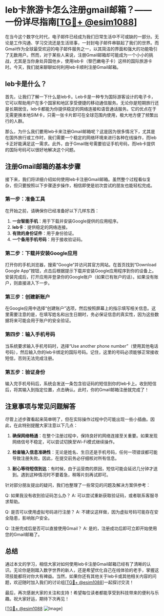 # leb卡旅游卡怎么注册gmail邮箱？——一份详尽指南[[TG💪+ @esim1088](https://t.me/s/esim1088)]

在当今这个数字化时代，电子邮件已经成为我们日常生活中不可或缺的一部分。无论是工作沟通、学习交流还是生活琐事，一封封电子邮件串联起了我们的世界。而Gmail作为全球最受欢迎的电子邮件服务之一，以其简洁的界面和强大的功能吸引了无数用户。然而，对于某些人来说，注册Gmail邮箱却可能成为一个小小的挑战，尤其是当你身处异国他乡，使用leb卡（黎巴嫩电子卡）这样的国际旅游卡时。今天，我们就来聊聊如何利用leb卡顺利注册Gmail邮箱。

## leb卡是什么？

首先，让我们了解一下什么是leb卡。Leb卡是一种专为国际游客设计的电子卡，它可以帮助用户在多个国家和地区享受便捷的移动通信服务。无论你是短期旅行还是长期居住，leb卡都能为你提供稳定的网络连接和语音通话服务。它的优点在于无需更换本地SIM卡，只需一张卡片即可在全球范围内使用，极大地方便了频繁出行的人群。

那么，为什么我们要用leb卡来注册Gmail邮箱呢？这是因为很多情况下，尤其是在国外旅行或工作时，我们需要一个稳定的网络环境来进行各种在线操作，而leb卡正好能满足这一需求。此外，由于Gmail账号需要验证手机号码，而leb卡提供的国际号码可以很好地解决这个问题。

## 注册Gmail邮箱的基本步骤

接下来，我们将详细介绍如何使用leb卡注册Gmail邮箱。虽然整个过程看似复杂，但只要按照以下步骤逐步操作，相信即使是初次尝试的朋友也能轻松完成。

### 第一步：准备工具

在开始之前，请确保你已经准备好以下几样东西：

1. **一台智能手机**：用于下载并安装Google提供的应用程序。
2. **leb卡**：提供稳定的网络连接。
3. **有效的身份证件**：用于身份验证。
4. **一个备用手机号码**：用于接收验证码。

### 第二步：下载并安装Google应用

打开你的手机浏览器，搜索“Google”并访问其官方网站。在首页找到“Download Google App”按钮，点击后根据提示下载并安装Google应用程序到你的设备上。安装完成后，打开应用并登录你的Google账户（如果已有账户的话）。如果没有账户，则直接进入下一步。

### 第三步：创建新账户

在Google应用中选择“创建账户”选项，然后按照屏幕上的指示填写相关信息。这里需要注意的是，在填写姓名和出生日期时，务必保证信息的真实性，因为这些数据将来可能会用于账户的安全验证。

### 第四步：输入手机号码

当系统要求输入手机号码时，选择“Use another phone number”（使用其他电话号码），然后输入你的leb卡绑定的国际号码。记住，这里的号码必须能够正常接收短信，否则无法完成注册。

### 第五步：验证身份

输入完手机号码后，系统会发送一条包含验证码的短信到你的leb卡上。收到短信后，将其输入到指定位置，点击确认。此时，你的Gmail邮箱注册就完成了！

## 注意事项与常见问题解答

尽管上述步骤看起来简单明了，但在实际操作过程中仍可能出现一些小插曲。因此，在此特别提醒大家注意以下几点：

1. **确保网络畅通**：在整个注册过程中，保持良好的网络连接至关重要。如果发现网络信号不稳定，可以尝试切换至Wi-Fi模式继续操作。
   
2. **检查输入信息准确性**：无论是姓名、生日还是手机号码，任何一项错误都可能导致注册失败。因此，在提交前务必仔细核对所有信息。

3. **耐心等待短信到达**：有时候，由于运营商的原因，短信可能会延迟几分钟才送到。遇到这种情况时不要着急，稍等片刻再试即可。

针对部分朋友提出的疑问，我们也整理了一些常见的问题及解决方案供参考：

Q: 如果我没有收到验证码怎么办？
A: 可以尝试重新获取验证码，或者联系客服寻求帮助。

Q: 是否可以使用虚拟号码进行注册？
A: 不建议这样做，因为虚拟号码可能存在安全隐患，影响账户安全。

Q: 注册完成后是否可以直接使用Gmail？
A: 是的，注册成功后即可立即开始使用您的Gmail邮箱了。

## 总结

通过本文的学习，相信大家对如何使用leb卡注册Gmail邮箱已经有了清晰的认识。无论你是刚踏入数字世界的新人，还是希望优化自己在线体验的老手，掌握这项技能都将对你大有裨益。当然，如果你还有其他关于leb卡或其他相关内容的问题，欢迎随时加入我们的讨论组[[TG💪+ @esim1088](https://t.me/s/esim1088)]一起探讨交流！

最后，再次感谢大家的关注和支持！希望每位读者都能享受到科技带来的便利与乐趣。祝大家好运，期待下次再见！

[[TG💪+ @esim1088](https://t.me/s/esim1088) ![Image](https://i.postimg.cc/4NQfJmqS/Snipaste-2025-05-13-00-14-12.png)]